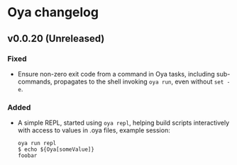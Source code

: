 # Oya changelog

## v0.0.20 (Unreleased)

### Fixed

- Ensure non-zero exit code from a command in Oya tasks, including sub-commands,
  propagates to the shell invoking `oya run`, even without `set -e`.
  
### Added 

- A simple REPL, started using `oya repl`, helping build scripts interactively
  with access to values in .oya files, example session:
  
  ```
  oya run repl
  $ echo ${Oya[someValue]}
  foobar
  ```
